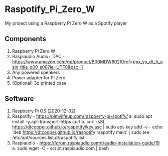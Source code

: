 # Raspotify_Pi_Zero_W
My project using a Raspberry Pi Zero W as a Spotify player

## Components
1. Raspberry Pi Zero W
2. Raspiaudio Audio+ DAC - https://www.amazon.com/gp/product/B00MDW602K/ref=ppx_yo_dt_b_asin_title_o00_s00?ie=UTF8&psc=1
3. Any powered speakers
4. Power adapter for Pi Zero
5. (Optional) 3d printed case

## Software
1. Raspberry Pi OS (2020-12-02)
2. Raspotify - https://pimylifeup.com/raspberry-pi-spotify/
   a. sudo apt install -y apt-transport-https curl
   b. curl -sSL https://dtcooper.github.io/raspotify/key.asc | sudo apt-key add -v -
      echo 'deb https://dtcooper.github.io/raspotify raspotify main' | sudo tee /etc/apt/sources.list.d/raspotify.list
3. Raspiaudio - https://forum.raspiaudio.com/t/audio-installation-guide/19
   a. sudo wget -O - script.raspiaudio.com | bash
